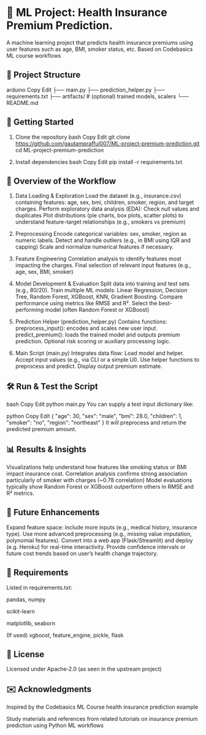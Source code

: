 <h1>🧠 ML Project: Health Insurance Premium Prediction.</h1>

A machine learning project that predicts health insurance premiums using user features such as age, BMI, smoker status, etc.
Based on Codebasics ML course workflows 

<h2>📁 Project Structure</h2>

arduino
Copy
Edit
├── main.py
├── prediction_helper.py
├── requirements.txt
├── artifacts/             # (optional) trained models, scalers
└── README.md

<h2>🚀 Getting Started</h2>

1. Clone the repository
bash
Copy
Edit
git clone https://github.com/gautamprafful007/ML-project-premium-prediction.git
cd ML-project-premium-prediction

2. Install dependencies
bash
Copy
Edit
pip install -r requirements.txt


<h2>🧪 Overview of the Workflow</h2>

1. Data Loading & Exploration
Load the dataset (e.g., insurance.csv) containing features: age, sex, bmi, children, smoker, region, and target charges.
Perform exploratory data analysis (EDA):
Check null values and duplicates
Plot distributions (pie charts, box plots, scatter plots) to understand feature-target relationships (e.g., smokers vs premium) 

2. Preprocessing
Encode categorical variables: sex, smoker, region as numeric labels.
Detect and handle outliers (e.g., in BMI using IQR and capping) 
Scale and normalize numerical features if necessary.

3. Feature Engineering
Correlation analysis to identify features most impacting the charges.
Final selection of relevant input features (e.g., age, sex, BMI, smoker) 

4. Model Development & Evaluation
Split data into training and test sets (e.g., 80/20).
Train multiple ML models:
Linear Regression, Decision Tree, Random Forest, XGBoost, KNN, Gradient Boosting.
Compare performance using metrics like RMSE and R².
Select the best-performing model (often Random Forest or XGBoost) 

5. Prediction Helper (prediction_helper.py)
Contains functions:
preprocess_input(): encodes and scales new user input.
predict_premium(): loads the trained model and outputs premium prediction.
Optional risk scoring or auxiliary processing logic.

6. Main Script (main.py)
Integrates data flow:
Load model and helper.
Accept input values (e.g., via CLI or a simple UI).
Use helper functions to preprocess and predict.
Display output premium estimate.

<h2>🛠️ Run & Test the Script</h2>

bash
Copy
Edit
python main.py
You can supply a test input dictionary like:

python
Copy
Edit
{
  "age": 30,
  "sex": "male",
  "bmi": 28.0,
  "children": 1,
  "smoker": "no",
  "region": "northeast"
}
It will preprocess and return the predicted premium amount.

<h2>📊 Results & Insights</h2>

Visualizations help understand how features like smoking status or BMI impact insurance cost.
Correlation analysis confirms strong association particularly of smoker with charges (~0.78 correlation) 
Model evaluations typically show Random Forest or XGBoost outperform others in RMSE and R² metrics.

<h2>🔋 Future Enhancements</h2>

Expand feature space: include more inputs (e.g., medical history, insurance type).
Use more advanced preprocessing (e.g., missing value imputation, polynomial features).
Convert into a web app (Flask/Streamlit) and deploy (e.g. Heroku) for real-time interactivity.
Provide confidence intervals or future cost trends based on user’s health change trajectory.

<h2>🧾 Requirements</h2>

Listed in requirements.txt:

pandas, numpy

scikit-learn

matplotlib, seaborn

(If used) xgboost, feature_engine, pickle, flask

<h2>📜 License</h2>

Licensed under Apache‑2.0 (as seen in the upstream project) 

<h2>✉️ Acknowledgments</h2>

Inspired by the Codebasics ML Course health insurance prediction example 

Study materials and references from related tutorials on insurance premium prediction using Python ML workflows
